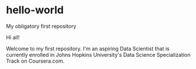 # hello-world
My obligatory first repository

Hi all!

Welcome to my first repository. I'm an aspiring Data Scientist that is currently enrolled in Johns Hopkins University's Data Science Specialization Track on Coursera.com.
